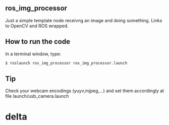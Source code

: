 ## ros_img_processor
Just a simple template node receivng an image and doing something. Links to OpenCV and ROS wrapped.

## How to run the code
In a terminal window, type:
```sh
$ roslaunch ros_img_processor ros_img_processor.launch
```

## Tip
Check your webcam encodings (yuyv,mjpeg,...) and set them accordingly at file launch/usb_camera.launch
# delta
